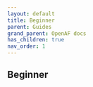 ```yaml
---
layout: default
title: Beginner
parent: Guides
grand_parent: OpenAF docs
has_children: true
nav_order: 1
---
```


## Beginner
